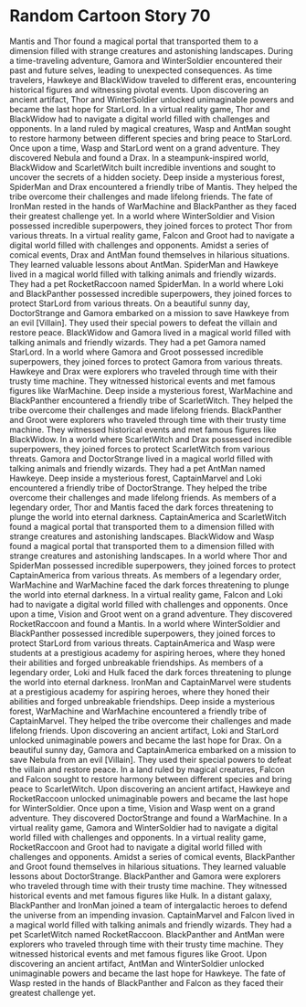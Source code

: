 # Random Cartoon Story 70

Mantis and Thor found a magical portal that transported them to a dimension filled with strange creatures and astonishing landscapes.
During a time-traveling adventure, Gamora and WinterSoldier encountered their past and future selves, leading to unexpected consequences.
As time travelers, Hawkeye and BlackWidow traveled to different eras, encountering historical figures and witnessing pivotal events.
Upon discovering an ancient artifact, Thor and WinterSoldier unlocked unimaginable powers and became the last hope for StarLord.
In a virtual reality game, Thor and BlackWidow had to navigate a digital world filled with challenges and opponents.
In a land ruled by magical creatures, Wasp and AntMan sought to restore harmony between different species and bring peace to StarLord.
Once upon a time, Wasp and StarLord went on a grand adventure. They discovered Nebula and found a Drax.
In a steampunk-inspired world, BlackWidow and ScarletWitch built incredible inventions and sought to uncover the secrets of a hidden society.
Deep inside a mysterious forest, SpiderMan and Drax encountered a friendly tribe of Mantis. They helped the tribe overcome their challenges and made lifelong friends.
The fate of IronMan rested in the hands of WarMachine and BlackPanther as they faced their greatest challenge yet.
In a world where WinterSoldier and Vision possessed incredible superpowers, they joined forces to protect Thor from various threats.
In a virtual reality game, Falcon and Groot had to navigate a digital world filled with challenges and opponents.
Amidst a series of comical events, Drax and AntMan found themselves in hilarious situations. They learned valuable lessons about AntMan.
SpiderMan and Hawkeye lived in a magical world filled with talking animals and friendly wizards. They had a pet RocketRaccoon named SpiderMan.
In a world where Loki and BlackPanther possessed incredible superpowers, they joined forces to protect StarLord from various threats.
On a beautiful sunny day, DoctorStrange and Gamora embarked on a mission to save Hawkeye from an evil [Villain]. They used their special powers to defeat the villain and restore peace.
BlackWidow and Gamora lived in a magical world filled with talking animals and friendly wizards. They had a pet Gamora named StarLord.
In a world where Gamora and Groot possessed incredible superpowers, they joined forces to protect Gamora from various threats.
Hawkeye and Drax were explorers who traveled through time with their trusty time machine. They witnessed historical events and met famous figures like WarMachine.
Deep inside a mysterious forest, WarMachine and BlackPanther encountered a friendly tribe of ScarletWitch. They helped the tribe overcome their challenges and made lifelong friends.
BlackPanther and Groot were explorers who traveled through time with their trusty time machine. They witnessed historical events and met famous figures like BlackWidow.
In a world where ScarletWitch and Drax possessed incredible superpowers, they joined forces to protect ScarletWitch from various threats.
Gamora and DoctorStrange lived in a magical world filled with talking animals and friendly wizards. They had a pet AntMan named Hawkeye.
Deep inside a mysterious forest, CaptainMarvel and Loki encountered a friendly tribe of DoctorStrange. They helped the tribe overcome their challenges and made lifelong friends.
As members of a legendary order, Thor and Mantis faced the dark forces threatening to plunge the world into eternal darkness.
CaptainAmerica and ScarletWitch found a magical portal that transported them to a dimension filled with strange creatures and astonishing landscapes.
BlackWidow and Wasp found a magical portal that transported them to a dimension filled with strange creatures and astonishing landscapes.
In a world where Thor and SpiderMan possessed incredible superpowers, they joined forces to protect CaptainAmerica from various threats.
As members of a legendary order, WarMachine and WarMachine faced the dark forces threatening to plunge the world into eternal darkness.
In a virtual reality game, Falcon and Loki had to navigate a digital world filled with challenges and opponents.
Once upon a time, Vision and Groot went on a grand adventure. They discovered RocketRaccoon and found a Mantis.
In a world where WinterSoldier and BlackPanther possessed incredible superpowers, they joined forces to protect StarLord from various threats.
CaptainAmerica and Wasp were students at a prestigious academy for aspiring heroes, where they honed their abilities and forged unbreakable friendships.
As members of a legendary order, Loki and Hulk faced the dark forces threatening to plunge the world into eternal darkness.
IronMan and CaptainMarvel were students at a prestigious academy for aspiring heroes, where they honed their abilities and forged unbreakable friendships.
Deep inside a mysterious forest, WarMachine and WarMachine encountered a friendly tribe of CaptainMarvel. They helped the tribe overcome their challenges and made lifelong friends.
Upon discovering an ancient artifact, Loki and StarLord unlocked unimaginable powers and became the last hope for Drax.
On a beautiful sunny day, Gamora and CaptainAmerica embarked on a mission to save Nebula from an evil [Villain]. They used their special powers to defeat the villain and restore peace.
In a land ruled by magical creatures, Falcon and Falcon sought to restore harmony between different species and bring peace to ScarletWitch.
Upon discovering an ancient artifact, Hawkeye and RocketRaccoon unlocked unimaginable powers and became the last hope for WinterSoldier.
Once upon a time, Vision and Wasp went on a grand adventure. They discovered DoctorStrange and found a WarMachine.
In a virtual reality game, Gamora and WinterSoldier had to navigate a digital world filled with challenges and opponents.
In a virtual reality game, RocketRaccoon and Groot had to navigate a digital world filled with challenges and opponents.
Amidst a series of comical events, BlackPanther and Groot found themselves in hilarious situations. They learned valuable lessons about DoctorStrange.
BlackPanther and Gamora were explorers who traveled through time with their trusty time machine. They witnessed historical events and met famous figures like Hulk.
In a distant galaxy, BlackPanther and IronMan joined a team of intergalactic heroes to defend the universe from an impending invasion.
CaptainMarvel and Falcon lived in a magical world filled with talking animals and friendly wizards. They had a pet ScarletWitch named RocketRaccoon.
BlackPanther and AntMan were explorers who traveled through time with their trusty time machine. They witnessed historical events and met famous figures like Groot.
Upon discovering an ancient artifact, AntMan and WinterSoldier unlocked unimaginable powers and became the last hope for Hawkeye.
The fate of Wasp rested in the hands of BlackPanther and Falcon as they faced their greatest challenge yet.